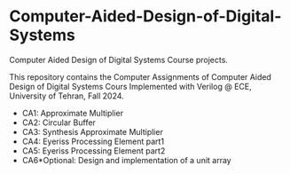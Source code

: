 # Computer-Aided-Design-of-Digital-Systems

Computer Aided Design of Digital Systems Course projects.

This repository contains the Computer Assignments of Computer Aided Design of Digital Systems Cours Implemented with Verilog @ ECE, University of Tehran, Fall 2024.

- CA1: Approximate Multiplier
- CA2: Circular Buffer
- CA3: Synthesis Approximate Multiplier
- CA4: Eyeriss Processing Element part1
- CA5: Eyeriss Processing Element part2
- CA6*Optional: Design and implementation of a unit array

